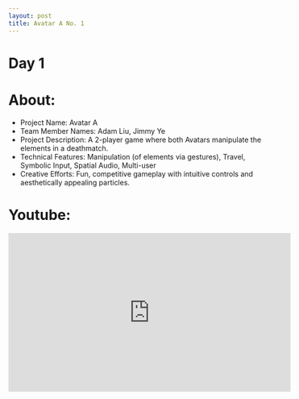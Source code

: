 ```yaml
---
layout: post
title: Avatar A No. 1
---
```


# Day 1

# About:

- Project Name: Avatar A
- Team Member Names: Adam Liu, Jimmy Ye
- Project Description: A 2-player game where both Avatars manipulate the elements in a deathmatch.
- Technical Features: Manipulation (of elements via gestures), Travel, Symbolic Input, Spatial Audio, Multi-user
- Creative Efforts: Fun, competitive gameplay with intuitive controls and aesthetically appealing particles.

# Youtube:
<iframe width="560" height="315" src="https://www.youtube-nocookie.com/embed/3W-FNTlBwhY" frameborder="0" allow="autoplay; encrypted-media" allowfullscreen></iframe>
